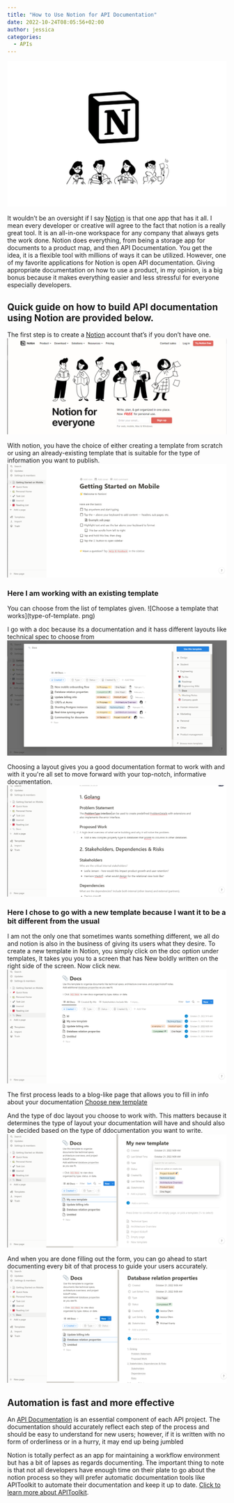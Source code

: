 ```yaml
---
title: "How to Use Notion for API Documentation"
date: 2022-10-24T08:05:56+02:00
author: jessica
categories: 
  - APIs
---
```


![Notion logo](notionlogo.png)

It wouldn’t be an oversight if I say [Notion](https://www.notion.so/) is that one app that has it all. I mean every developer or creative will agree to the fact that notion is a really great tool. It is an all-in-one workspace for any company that always gets the work done. Notion does everything, from being a storage app for documents to a product map, and then API Documentation. You get the idea, it is a flexible tool with millions of ways it can be utilized. However, one of my favorite applications for Notion is open API documentation. Giving appropriate documentation on how to use a product, in my opinion, is a big bonus because it makes everything easier and less stressful for everyone especially developers. 

## Quick guide on how to build API documentation using Notion are provided below.
The first step is to create a [Notion](https://www.notion.so/personal) account that’s if you don’t have one.
![Notion home page](notionhomepage.png)

With notion, you have the choice of either creating a template from scratch or using an already-existing template that is suitable for the type of information you want to publish.
![Getting started](gettingstarted.png)

### Here I am working with an existing template
You can choose from the list of templates given.
![Choose a template that works](type-of-template. png)

I go with a doc because its a documentation and it hass different layouts like technical spec to choose from
![Choose a doc template](choosing-template.png)

Choosing a layout gives you a good documentation format to work with and with it you're all set to move forward with your top-notch, informative documentation.
![Ready to document](ready-to-document.png)

### Here I chose to go with a new template because I want it to be a bit different from the usual
I am not the only one that sometimes wants something different, we all do and notion is also in the business of giving its users what they desire. 
To create a new template in Notion, you simply click on the doc option under templates, It takes you you to a screen that has New boldly written on the right side of the screen. Now click new.
![Create a new template](new-template.png)

The first process leads to a blog-like page that allows you to fill in info about your documentation 
[Choose new template](choosing-a-new-template.png)

And the type of doc layout you choose to work with. This matters because it determines the type of layout your documentation will have and should also be decided based on the type of ddocumentation you want to write.
![Type of new template](type-of-new-template.png)

And when you are done filling out the form, you can go ahead to start documenting every bit of that process to guide your users accurately.
![New work ready](create-new-template.png)

## Automation is fast and more effective
An [API Documentation](../top-8-api-documentation-tools-for-developers) is an essential component of each API project. The documentation should accurately reflect each step of the process and should be easy to understand for new users; however, if it is written with no form of orderliness or in a hurry, it may end up being jumbled

Notion is totally perfect as an app for maintaining a workflow environment but has a bit of lapses as regards documenting. The important thing to note is that not all developers have enough time on their plate to go about the notion process so they will prefer automatic documentation tools like APIToolkit to automate their documentation and keep it up to date. [Click to learn more about APIToolkit](../updates-october-2022).

